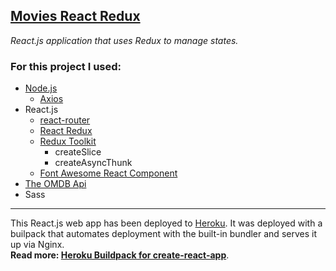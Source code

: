 [Movies React Redux](https://smg-movies-redux.herokuapp.com/)
---

_React.js application that uses Redux to manage states._
<h3>For this project I used:</h3>  

- [Node.js](https://nodejs.org)
    - [Axios](https://www.npmjs.com/package/axios)
- React.js  
    - [react-router](https://github.com/remix-run/react-router/blob/main/docs/getting-started/tutorial.md)
    - [React Redux](https://react-redux.js.org/)
    - [Redux Toolkit](https://redux-toolkit.js.org/)
        - createSlice
        - createAsyncThunk
    - [Font Awesome React Component](https://fontawesome.com/v5/docs/web/use-with/react)
- [The OMDB Api](https://www.omdbapi.com/)
- Sass

---

This React.js web app has been deployed to [Heroku](https://devcenter.heroku.com/start). It was deployed with a builpack that automates deployment with the built-in bundler and serves it up via Nginx.  
**Read more: [Heroku Buildpack for create-react-app](https://github.com/mars/create-react-app-buildpack)**.
